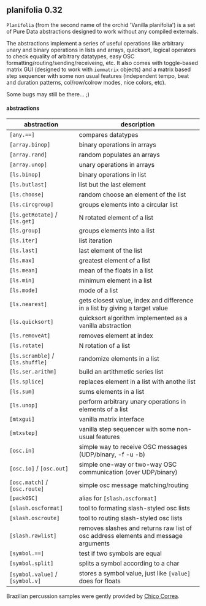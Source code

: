 ## planifolia 0.32

`Planifolia` (from the second name of the orchid 'Vanilla planifolia') is a set of Pure Data abstractions designed to work without any compiled externals.

The abstractions implement a series of useful operations like arbitrary unary and binary operations in lists and arrays, quicksort, logical operators to check equality of arbitrary datatypes, easy OSC formatting/routing/sending/receiveing, etc. It also comes with toggle-based matrix GUI (designed to work with `iemmatrix` objects) and a matrix based step sequencer with some non usual features (independent tempo, beat and duration patterns, col/row/colrow modes, nice colors, etc).

Some bugs may still be there... ;)

#### abstractions

| abstraction | description |
|---|---|
| `[any.==]` | compares datatypes |
| `[array.binop]` | binary operations in arrays |
| `[array.rand]` | random populates an arrays |
| `[array.unop]` | unary operations in arrays |
| `[ls.binop]` | binary operations in list |
| `[ls.butlast]` | list but the last element |
| `[ls.choose]` | random choose an element of the list |
| `[ls.circgroup]` | groups elements into a circular list |
| `[ls.getRotate]` / `[ls.get]` | N rotated element of a list |
| `[ls.group]` | groups elements into a list |
| `[ls.iter]` | list iteration |
| `[ls.last]` | last element of the list |
| `[ls.max]` | greatest element of a list |
| `[ls.mean]` | mean of the floats in a list |
| `[ls.min]` | minimum element in a list |
| `[ls.mode]` | mode of a list |
| `[ls.nearest]` | gets closest value, index and difference in a list by giving a target value |
| `[ls.quicksort]` | quicksort algorithm implemented as a vanilla abstraction |
| `[ls.removeAt]` | removes element at index |
| `[ls.rotate]` | N rotation of a list |
| `[ls.scramble]` / `[ls.shuffle]` | randomize elements in a list |
| `[ls.ser.arithm]` | build an artithmetic series list |
| `[ls.splice]` | replaces element in a list with anothe list |
| `[ls.sum]` | sums elements in a list |
| `[ls.unop]` | perform arbitrary unary operations in elements of a list |
| `[mtxgui]` | vanilla matrix interface |
| `[mtxstep]` | vanilla step sequencer with some non-usual features |
| `[osc.in]` | simple way to receive OSC messages (UDP/binary, -f -u -b) |
| `[osc.io]` / `[osc.out]` | simple one-way or two-way OSC communication (over UDP/binary) |
| `[osc.match]` / `[osc.route]` | simple osc message matching/routing |
| `[packOSC]` | alias for `[slash.oscformat]` |
| `[slash.oscformat]` | tool to formating slash-styled osc lists |
| `[slash.oscroute]` | tool to routing slash-styled osc lists |
| `[slash.rawlist]` | removes slashes and returns raw list of osc address elements and message arguments |
| `[symbol.==]` | test if two symbols are equal |
| `[symbol.split]` | splits a symbol according to a char |
| `[symbol.value]` / `[symbol.v]` | stores a symbol value, just like `[value]` does for floats |

Brazilian percussion samples were gently provided by [Chico Correa](https://www.youtube.com/c/ChicoCorrea).